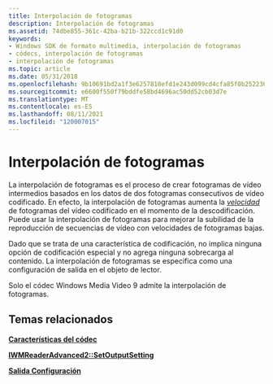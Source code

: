 ```yaml
---
title: Interpolación de fotogramas
description: Interpolación de fotogramas
ms.assetid: 74dbe855-361c-42ba-b21b-322ccd1c91d0
keywords:
- Windows SDK de formato multimedia, interpolación de fotogramas
- códecs, interpolación de fotogramas
- interpolación de fotogramas
ms.topic: article
ms.date: 05/31/2018
ms.openlocfilehash: 9b10691bd2a1f3e6257810efd1e243d099cd4cfa85f0b2522369786602792614
ms.sourcegitcommit: e6600f550f79bddfe58bd4696ac50dd52cb03d7e
ms.translationtype: MT
ms.contentlocale: es-ES
ms.lasthandoff: 08/11/2021
ms.locfileid: "120007015"
---
```

# <a name="frame-interpolation"></a>Interpolación de fotogramas

La interpolación de fotogramas es el proceso de crear fotogramas de vídeo intermedios basados en los datos de dos fotogramas consecutivos de vídeo codificado. En efecto, la interpolación de fotogramas aumenta la [*velocidad*](wmformat-glossary.md) de fotogramas del vídeo codificado en el momento de la descodificación. Puede usar la interpolación de fotogramas para mejorar la subilidad de la reproducción de secuencias de vídeo con velocidades de fotogramas bajas.

Dado que se trata de una característica de codificación, no implica ninguna opción de codificación especial y no agrega ninguna sobrecarga al contenido. La interpolación de fotogramas se especifica como una configuración de salida en el objeto de lector.

Solo el códec Windows Media Video 9 admite la interpolación de fotogramas.

## <a name="related-topics"></a>Temas relacionados

<dl> <dt>

[**Características del códec**](codec-features.md)
</dt> <dt>

[**IWMReaderAdvanced2::SetOutputSetting**](/previous-versions/windows/desktop/api/Wmsdkidl/nf-wmsdkidl-iwmreaderadvanced2-setoutputsetting)
</dt> <dt>

[**Salida Configuración**](output-settings.md)
</dt> </dl>

 

 




